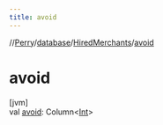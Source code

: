 ```yaml
---
title: avoid
---
```

//[Perry](../../../index.html)/[database](../index.html)/[HiredMerchants](index.html)/[avoid](avoid.html)



# avoid



[jvm]\
val [avoid](avoid.html): Column&lt;[Int](https://kotlinlang.org/api/latest/jvm/stdlib/kotlin/-int/index.html)&gt;




